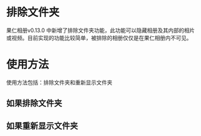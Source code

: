 # 排除文件夹

果仁相册v0.13.0 中新增了排除文件夹功能，此功能可以隐藏相册及其内部的相片或视频。目前实现的功能比较简单，被排除的相册仅仅是在果仁相册内不可见。

# 使用方法

使用方法包括：排除文件夹和重新显示文件夹

## 如果排除文件夹

## 如果重新显示文件夹